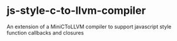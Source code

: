 # js-style-c-to-llvm-compiler
An extension of a MiniCToLLVM compiler to support javascript style function callbacks and closures
